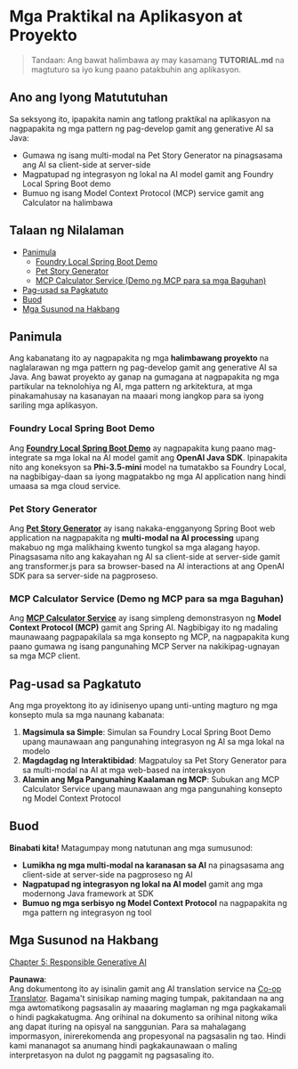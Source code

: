 <!--
CO_OP_TRANSLATOR_METADATA:
{
  "original_hash": "da1b6d87b8a73306b29f9a1bdd681221",
  "translation_date": "2025-07-21T19:46:08+00:00",
  "source_file": "04-PracticalSamples/README.md",
  "language_code": "tl"
}
-->
# Mga Praktikal na Aplikasyon at Proyekto

> Tandaan: Ang bawat halimbawa ay may kasamang **TUTORIAL.md** na magtuturo sa iyo kung paano patakbuhin ang aplikasyon.

## Ano ang Iyong Matututuhan
Sa seksyong ito, ipapakita namin ang tatlong praktikal na aplikasyon na nagpapakita ng mga pattern ng pag-develop gamit ang generative AI sa Java:
- Gumawa ng isang multi-modal na Pet Story Generator na pinagsasama ang AI sa client-side at server-side
- Magpatupad ng integrasyon ng lokal na AI model gamit ang Foundry Local Spring Boot demo
- Bumuo ng isang Model Context Protocol (MCP) service gamit ang Calculator na halimbawa

## Talaan ng Nilalaman

- [Panimula](../../../04-PracticalSamples)
  - [Foundry Local Spring Boot Demo](../../../04-PracticalSamples)
  - [Pet Story Generator](../../../04-PracticalSamples)
  - [MCP Calculator Service (Demo ng MCP para sa mga Baguhan)](../../../04-PracticalSamples)
- [Pag-usad sa Pagkatuto](../../../04-PracticalSamples)
- [Buod](../../../04-PracticalSamples)
- [Mga Susunod na Hakbang](../../../04-PracticalSamples)

## Panimula

Ang kabanatang ito ay nagpapakita ng mga **halimbawang proyekto** na naglalarawan ng mga pattern ng pag-develop gamit ang generative AI sa Java. Ang bawat proyekto ay ganap na gumagana at nagpapakita ng mga partikular na teknolohiya ng AI, mga pattern ng arkitektura, at mga pinakamahusay na kasanayan na maaari mong iangkop para sa iyong sariling mga aplikasyon.

### Foundry Local Spring Boot Demo

Ang **[Foundry Local Spring Boot Demo](foundrylocal/README.md)** ay nagpapakita kung paano mag-integrate sa mga lokal na AI model gamit ang **OpenAI Java SDK**. Ipinapakita nito ang koneksyon sa **Phi-3.5-mini** model na tumatakbo sa Foundry Local, na nagbibigay-daan sa iyong magpatakbo ng mga AI application nang hindi umaasa sa mga cloud service.

### Pet Story Generator

Ang **[Pet Story Generator](petstory/README.md)** ay isang nakaka-engganyong Spring Boot web application na nagpapakita ng **multi-modal na AI processing** upang makabuo ng mga malikhaing kwento tungkol sa mga alagang hayop. Pinagsasama nito ang kakayahan ng AI sa client-side at server-side gamit ang transformer.js para sa browser-based na AI interactions at ang OpenAI SDK para sa server-side na pagproseso.

### MCP Calculator Service (Demo ng MCP para sa mga Baguhan)

Ang **[MCP Calculator Service](mcp/calculator/README.md)** ay isang simpleng demonstrasyon ng **Model Context Protocol (MCP)** gamit ang Spring AI. Nagbibigay ito ng madaling maunawaang pagpapakilala sa mga konsepto ng MCP, na nagpapakita kung paano gumawa ng isang pangunahing MCP Server na nakikipag-ugnayan sa mga MCP client.

## Pag-usad sa Pagkatuto

Ang mga proyektong ito ay idinisenyo upang unti-unting magturo ng mga konsepto mula sa mga naunang kabanata:

1. **Magsimula sa Simple**: Simulan sa Foundry Local Spring Boot Demo upang maunawaan ang pangunahing integrasyon ng AI sa mga lokal na modelo
2. **Magdagdag ng Interaktibidad**: Magpatuloy sa Pet Story Generator para sa multi-modal na AI at mga web-based na interaksyon
3. **Alamin ang Mga Pangunahing Kaalaman ng MCP**: Subukan ang MCP Calculator Service upang maunawaan ang mga pangunahing konsepto ng Model Context Protocol

## Buod

**Binabati kita!** Matagumpay mong natutunan ang mga sumusunod:

- **Lumikha ng mga multi-modal na karanasan sa AI** na pinagsasama ang client-side at server-side na pagproseso ng AI
- **Nagpatupad ng integrasyon ng lokal na AI model** gamit ang mga modernong Java framework at SDK
- **Bumuo ng mga serbisyo ng Model Context Protocol** na nagpapakita ng mga pattern ng integrasyon ng tool

## Mga Susunod na Hakbang

[Chapter 5: Responsible Generative AI](../05-ResponsibleGenAI/README.md)

**Paunawa**:  
Ang dokumentong ito ay isinalin gamit ang AI translation service na [Co-op Translator](https://github.com/Azure/co-op-translator). Bagama't sinisikap naming maging tumpak, pakitandaan na ang mga awtomatikong pagsasalin ay maaaring maglaman ng mga pagkakamali o hindi pagkakatugma. Ang orihinal na dokumento sa orihinal nitong wika ang dapat ituring na opisyal na sanggunian. Para sa mahalagang impormasyon, inirerekomenda ang propesyonal na pagsasalin ng tao. Hindi kami mananagot sa anumang hindi pagkakaunawaan o maling interpretasyon na dulot ng paggamit ng pagsasaling ito.